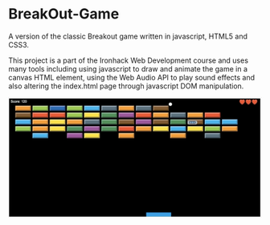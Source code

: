 # BreakOut-Game
A version of the classic Breakout game written in javascript, HTML5 and CSS3.

This project is a part of the Ironhack Web Development course and uses many tools including using javascript to draw and animate the game in a canvas HTML element, using the Web Audio API to play sound effects and also altering the index.html page through javascript DOM manipulation.

![](breakout-gif.gif)

